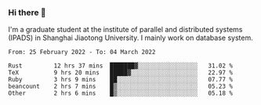 ### Hi there 👋

I'm a graduate student at the institute of parallel and distributed systems (IPADS) in Shanghai Jiaotong University. I mainly work on database system.

<!--START_SECTION:waka-->

```text
From: 25 February 2022 - To: 04 March 2022

Rust         12 hrs 37 mins  ███████▓░░░░░░░░░░░░░░░░░   31.02 %
TeX          9 hrs 20 mins   █████▓░░░░░░░░░░░░░░░░░░░   22.97 %
Ruby         3 hrs 9 mins    ██░░░░░░░░░░░░░░░░░░░░░░░   07.77 %
beancount    2 hrs 7 mins    █▒░░░░░░░░░░░░░░░░░░░░░░░   05.23 %
Other        2 hrs 6 mins    █▒░░░░░░░░░░░░░░░░░░░░░░░   05.18 %
```

<!--END_SECTION:waka-->

<!--
**yqmmm/yqmmm** is a ✨ _special_ ✨ repository because its `README.md` (this file) appears on your GitHub profile.

Here are some ideas to get you started:

- 🔭 I’m currently working on ...
- 🌱 I’m currently learning ...
- 👯 I’m looking to collaborate on ...
- 🤔 I’m looking for help with ...
- 💬 Ask me about ...
- 📫 How to reach me: ...
- 😄 Pronouns: ...
- ⚡ Fun fact: ...
-->
